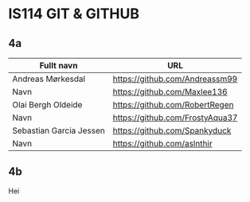 # IS114 GIT & GITHUB

## 4a

| Fullt navn | URL |
| --- | --- |
| Andreas Mørkesdal| https://github.com/Andreassm99 |
| Navn | https://github.com/Maxlee136 |
| Olai Bergh Oldeide | https://github.com/RobertRegen |
| Navn | https://github.com/FrostyAqua37 |
| Sebastian Garcia Jessen | https://github.com/Spankyduck |
| Navn | https://github.com/aslnthir |

## 4b
Hei
